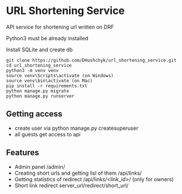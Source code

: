 # URL Shortening Service

API service for shortening url written on DRF

Python3 must be already installed

Install SQLite and create db

```shell
git clone https://github.com/DHushchyk/url_shortening_service.git
cd url_shortening_service
python3 -m venv venv
source venv\Scripts\activate (on Windows)
source venv\bin\activate (on Mac)
pip install -r requirements.txt
python manage.py migrate
python manage.py runserver
```

## Getting access
* create user via python manage.py createsuperuser
* all guests get access to api


## Features
* Admin panel /admin/
* Creating short urls and getting lisl of them /api/links/
* Getting statistics of redirect /api/links/<link_id>/ (only for owners)
* Short link redirect server_url/redirect/short_url/
